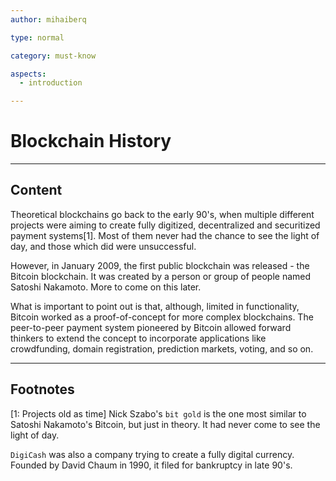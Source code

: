 ```yaml
---
author: mihaiberq

type: normal

category: must-know

aspects:
  - introduction

---
```


# Blockchain History

---
## Content
           	
Theoretical blockchains go back to the early 90's, when multiple different projects were aiming to create fully digitized, decentralized and securitized payment systems[1]. Most of them never had the chance to see the light of day, and those which did were unsuccessful.

However, in January 2009, the first public blockchain was released - the Bitcoin blockchain. It was created by a person or group of people named Satoshi Nakamoto. More to come on this later.

What is important to point out is that, although, limited in functionality, Bitcoin worked as a proof-of-concept for more complex blockchains. The peer-to-peer payment system pioneered by Bitcoin allowed forward thinkers to extend the concept to incorporate applications like crowdfunding, domain registration, prediction markets, voting, and so on.

---
## Footnotes

[1: Projects old as time]
Nick Szabo's `bit gold` is the one most similar to Satoshi Nakamoto's Bitcoin, but just in theory. It had never come to see the light of day.

`DigiCash` was also a company trying to create a fully digital currency. Founded by David Chaum in 1990, it filed for bankruptcy in late 90's.